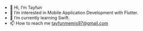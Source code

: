 - 👋 Hi, I’m Tayfun
- 👀 I’m interested in Mobile Application Development with Flutter.
- 🌱 I’m currently learning Swift.
- 📫 How to reach me tayfunmemis97@gmail.com

<!---
sagdic/sagdic is a ✨ special ✨ repository because its `README.md` (this file) appears on your GitHub profile.
You can click the Preview link to take a look at your changes.
--->
